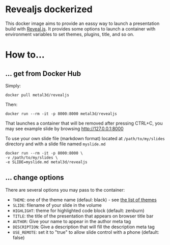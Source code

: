 # Revealjs dockerized

This docker image aims to provide an eassy way to launch a presentation build with [Reveal.js](http://lab.hakim.se/reveal-js/). It provides some options to launch a container with environment variables to set themes, plugins, title, and so on.

# How to...

## ... get from Docker Hub

Simply:

```
docker pull metal3d/revealjs
```

Then:

```
docker run --rm -it -p 8000:8000 metal3d/revealjs
```

That launches a container that will be removed after pressing CTRL+C, you may see example slide by browsing http://127.0.0.1:8000

To use your own slide file (markdown format) located at `/path/to/my/slides` directory and with a slide file named `myslide.md`

```
docker run --rm -it -p 8000:8000 \
-v /path/to/my/slides \
-e SLIDE=myslide.md metal3d/revealjs
```

## ... change options

There are several options you may pass to the container:

- `THEME`: one of the theme name (defaul: black) - see [the list of themes](https://github.com/hakimel/reveal.js/tree/master/css/theme)
- `SLIDE`: filename of your slide in the volume
- `HIGHLIGHT`: theme for highlighted code block (default: zenburn)
- `TITLE`: the title of the presentation that appears on browser title bar
- `AUTHOR`: Give your name to appear in the author meta tag
- `DESCRIPTION`: Give a description that will fill the description meta tag
- `USE_REMOTE`: set it to "true" to allow slide control with a phone (default: false)




 

